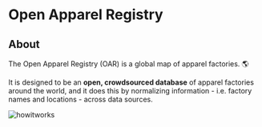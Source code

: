 <h1>Open Apparel Registry</h1>

<h2>About</h2>
The Open Apparel Registry (OAR) is a global map of apparel factories. 🌎

It is designed to be an <b>open, crowdsourced database</b> of apparel factories around the world, and it does this by normalizing information - i.e. factory names and locations - across data sources.

![howitworks](https://user-images.githubusercontent.com/13699037/37334841-07d736e8-26d3-11e8-9677-a52a608088ae.jpg)
